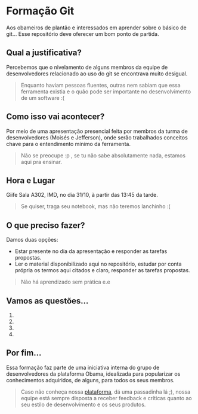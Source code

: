 # Formação Git

Aos obameiros de plantão e interessados em aprender sobre o básico de git... Esse repositório deve oferecer um bom ponto de partida.


## Qual a justificativa?


Percebemos que o nivelamento de alguns membros da equipe de desenvolvedores relacionado ao uso do git se encontrava muito desigual.
> Enquanto haviam pessoas fluentes, outras nem sabiam que essa ferramenta existia e o quão pode ser importante no desenvolvimento de um software :(


## Como isso vai acontecer?


Por meio de uma apresentação presencial feita por membros da turma de desenvolvedores (Moisés e Jefferson), onde serão trabalhados conceitos chave para o entendimento mínimo da ferramenta.
> Não se preocupe :p , se tu não sabe absolutamente nada, estamos aqui pra ensinar.

## Hora e Lugar


Giife Sala A302, IMD, no dia 31/10, à partir das 13:45 da tarde.
> Se quiser, traga seu notebook, mas não teremos lanchinho :(

## O que preciso fazer?


Damos duas opções:
- Estar presente no dia da apresentação e responder as tarefas propostas.
- Ler o material disponibilizado aqui no repositório, estudar por conta própria os termos aqui citados e claro, responder as tarefas propostas.
> Não há aprendizado sem prática e.e


## Vamos as questões...

1.

2.

3.

4.

## Por fim...

Essa formação faz parte de uma iniciativa interna do grupo de desenvolvedores da plataforma Obama, idealizada para popularizar os conhecimentos adquiridos, de alguns, para todos os seus membros.
> Caso não conheça nossa [plataforma](http://obama.imd.ufrn.br), dá uma passadinha lá ;), nossa equipe está sempre disposta a receber feedback e críticas quanto ao seu estilo de desenvolvimento e os seus produtos.
